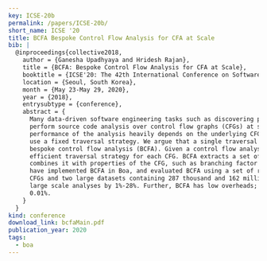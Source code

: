 ```yaml
---
key: ICSE-20b
permalink: /papers/ICSE-20b/
short_name: ICSE '20
title: BCFA Bespoke Control Flow Analysis for CFA at Scale
bib: |
  @inproceedings{collective2018,
    author = {Ganesha Upadhyaya and Hridesh Rajan},
    title = {BCFA: Bespoke Control Flow Analysis for CFA at Scale},
    booktitle = {ICSE'20: The 42th International Conference on Software Engineering},
    location = {Seoul, South Korea},
    month = {May 23-May 29, 2020},
    year = {2018},
    entrysubtype = {conference},
    abstract = {
      Many data-driven software engineering tasks such as discovering programming patterns, mining API specifications, etc.,
      perform source code analysis over control flow graphs (CFGs) at scale. Analyzing millions of CFGs can be expensive and
      performance of the analysis heavily depends on the underlying CFG traversal strategy. State-of-the-art analysis frameworks
      use a fixed traversal strategy. We argue that a single traversal strategy does not fit all kinds of analyses and CFGs and propose
      bespoke control flow analysis (BCFA). Given a control flow analysis (CFA) and a large number of CFGs, BCFA selects the most
      efficient traversal strategy for each CFG. BCFA extracts a set of properties of the CFA by analyzing the code of the CFA and
      combines it with properties of the CFG, such as branching factor and cyclicity, for selecting the optimal traversal strategy. We
      have implemented BCFA in Boa, and evaluated BCFA using a set of representative static analyses that mainly involve traversing
      CFGs and two large datasets containing 287 thousand and 162 million CFGs. Our results show that BCFA can speedup the
      large scale analyses by 1%-28%. Further, BCFA has low overheads; less than 0.2%, and low misprediction rate; less than
      0.01%.
    }
  }
kind: conference
download_link: bcfaMain.pdf
publication_year: 2020
tags:
  - boa
---
```

